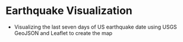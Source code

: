 # Earthquake Visualization
* Visualizing the last seven days of US earthquake date using USGS GeoJSON and Leaflet to create the map
